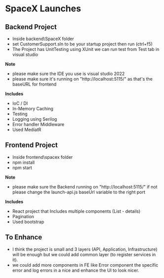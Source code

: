# SpaceX Launches

## Backend Project

- Inside backend\SpaceX folder
- set CustomerSupport.sln to be your startup project then run (ctrl+f5)
- The Project has UnitTesting using XUnit we can run test from Test tab in visual studio

**Note**

- please make sure the IDE you use is visual studio 2022
- please make sure it's running on "http://localhost:5115/" as that's the baseURL for frontend

**Includes**

- IoC / DI
- In-Memory Caching
- Testing
- Logging using Serilog
- Error handler Middleware
- Used MediatR

## Frontend Project

- Inside frontend\spacex folder
- npm install
- npm start

**Note**

- please make sure the Backend running on "http://localhost:5115/" if not please change the launch-api.js baseUrl variable to the right port

**Includes**

- React project that Includes multiple components (List - details)
- Pagination
- Used bootstrap

## To Enhance

- I think the project is small and 3 layers (API, Application, Infrastructure) will be enough but we could add common layer (to register services in it).
- we could add more components in FE like Error component the specific error and log errors in a nice and enhance the UI to look nicer.
